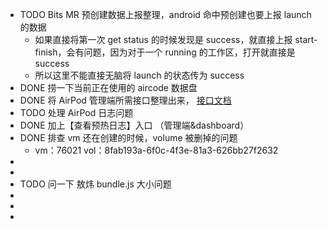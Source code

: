 - TODO Bits MR 预创建数据上报整理，android 命中预创建也要上报 launch 的数据
	- 如果直接将第一次 get status 的时候发现是 success，就直接上报 start-finish，会有问题，因为对于一个 running 的工作区，打开就直接是 success
	- 所以这里不能直接无脑将 launch 的状态传为 success
- DONE 捞一下当前正在使用的 aircode 数据盘
- DONE 将 AirPod 管理端所需接口整理出来， [接口文档](https://bytedance.feishu.cn/docx/UKUAdiPigom0vkx4Kobc6kqKnGf)
- TODO 处理 AirPod 日志问题
- DONE 加上【查看预热日志】入口 （管理端&dashboard）
- DONE 排查 vm 还在创建的时候，volume 被删掉的问题
	- vm：76021 vol：8fab193a-6f0c-4f3e-81a3-626bb27f2632
-
-
- TODO 问一下 敖炜 bundle.js 大小问题
-
-
-